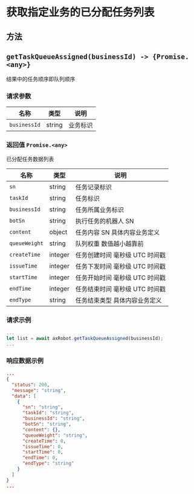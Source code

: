 # 获取指定业务的已分配任务列表

## 方法

## `getTaskQueueAssigned(businessId) -> {Promise.<any>}`

结果中的任务顺序即队列顺序

### 请求参数

| 名称         | 类型                          | 说明     |
| ------------ | ---------------------------- | -------- |
| `businessId` | string                        | 业务标识 |

### 返回值 `Promise.<any>`
已分配任务数据列表

| 名称         | 类型            | 说明                          |
| ------------ | ---------------------------- | --------------  |
| `sn`         | string         | 任务记录标识                   |
| `taskId`     | string         | 任务标识                       |
| `businessId` | string         | 任务所属业务标识                |
| `botSn`      | string         | 执行任务的机器人 SN             |
| `content`    | object         | 任务内容 SN 具体内容业务定义     |
| `queueWeight`| string         | 队列权重 数值越小越靠前          |
| `createTime` | integer        | 任务创建时间  毫秒级 UTC 时间戳  |
| `issueTime`  | integer        | 任务下发时间  毫秒级 UTC 时间戳  |
| `startTime`  | integer        | 任务开始时间  毫秒级 UTC 时间戳  |
| `endTime`    | integer        | 任务结束时间  毫秒级 UTC 时间戳  |
| `endType`    | string         | 任务结束类型 具体内容业务定义     |



### 请求示例

```javascript
...
let list = await axRobot.getTaskQueueAssigned(businessId);
...
```
### 响应数据示例

```JSON
...
{
  "status": 200,
  "message": "string",
  "data": [
    {
      "sn": "string",
      "taskId": "string",
      "businessId": "string",
      "botSn": "string",
      "content": {},
      "queueWeight": "string",
      "createTime": 0,
      "issueTime": 0,
      "startTime": 0,
      "endTime": 0,
      "endType": "string"
    }
  ]
}
...
```




